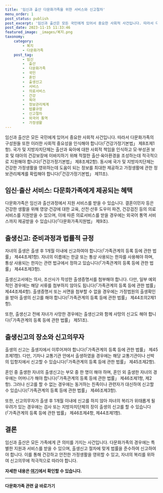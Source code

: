 ```yaml
---
title: '임신과 출산 다문화가족을 위한 서비스와 신고절차'
menu_order: 1
post_status: publish
post_excerpt: '임신과 출산은 모든 국민에게 있어서 중요한 사회적 사건입니다. 따라서 다문화가족의 구성원들 또한 이러한 사회적 중요성을 인식해야 합니다  건강가정기본법  제8조제1항 . 국가 및 지방자치단체는 출산과 육아에 대한 사회적 책임을 인식하고 모 부성권 보호 및 태아의 건강보장에 이바지하기 위해 적절한 출산 육아환경을 조성하는데 적극적으로 지원해야 합니다  건강가정기본법  제8조제2항 . 동시에 국가 및 지방자치단체는 건강한 가정생활을 영위하는데 도움이 되는 정보를 최대한 제공하고 가정생활에 관한 정보관리체계를 확립해야 합니다  건강가정기본법  제11조 .'
post_date: 2023-11-15 11:33:46
featured_image: _images/복지.png
taxonomy:
    category:
        - 복지
        - 다문화가족
    post_tag:
        - 임신
        -  출산
        -  다문화가족
        -  국민
        -  혼인
        -  출생신고
        -  서비스
        -  의료서비스
        -  건강
        -  육아
        -  정보관리체계
        -  법률규정
        -  신고절차
        -  외국어 통역
        -  가정생활
---
```



임신과 출산은 모든 국민에게 있어서 중요한 사회적 사건입니다. 따라서 다문화가족의 구성원들 또한 이러한 사회적 중요성을 인식해야 합니다(「건강가정기본법」 제8조제1항). 국가 및 지방자치단체는 출산과 육아에 대한 사회적 책임을 인식하고 모·부성권 보호 및 태아의 건강보장에 이바지하기 위해 적절한 출산·육아환경을 조성하는데 적극적으로 지원해야 합니다(「건강가정기본법」 제8조제2항). 동시에 국가 및 지방자치단체는 건강한 가정생활을 영위하는데 도움이 되는 정보를 최대한 제공하고 가정생활에 관한 정보관리체계를 확립해야 합니다(「건강가정기본법」 제11조).

## 임신·출산 서비스: 다문화가족에게 제공되는 혜택

다문화가족은 임신과 출산과정에서 지원 서비스를 받을 수 있습니다. 결혼이민자 등은 건강한 생활을 위해 영양·건강에 대한 교육, 산전·산후 도우미 파견, 건강검진 등의 의료서비스를 지원받을 수 있으며, 이에 따른 의료서비스를 받을 경우에는 외국어 통역 서비스까지 제공받을 수 있습니다(「다문화가족지원법」 제9조).

## 출생신고: 준비과정과 법률적 규정

자녀의 출생은 출생 후 1개월 이내에 신고하여야 합니다(「가족관계의 등록 등에 관한 법률」 제44조제1항). 자녀의 이름에는 한글 또는 통상 사용되는 한자를 사용해야 하며, 통상 사용되는 한자는 관련 법규에서 정하고 있습니다(「가족관계의 등록 등에 관한 법률」 제44조제3항).

출생신고서에는 의사, 조산사가 작성한 출생증명서를 첨부해야 합니다. 다만, 일부 예외적인 경우에는 해당 서류를 첨부하지 않아도 됩니다(「가족관계의 등록 등에 관한 법률」 제44조제4항). 출생증명서 또는 서면을 첨부할 수 없을 경우에는 가정법원의 출생확인을 받아 출생의 신고를 해야 합니다(「가족관계의 등록 등에 관한 법률」 제44조의2제1항).

또한, 출생신고 전에 자녀가 사망한 경우에는 출생신고와 함께 사망의 신고도 해야 합니다(「가족관계의 등록 등에 관한 법률」 제51조).

## 출생신고의 장소와 신고의무자

출생의 신고는 출생지에서 이루어져야 합니다(「가족관계의 등록 등에 관한 법률」 제45조제1항). 다만, 기차나 교통기관 안에서 출생하였을 경우에는 해당 교통기관이나 선박의 입항지에서 신고할 수 있습니다(「가족관계의 등록 등에 관한 법률」 제45조제2항).

혼인 중 출생한 자녀의 출생신고는 부모 중 한 명이 해야 하며, 혼인 외 출생한 자녀의 경우에는 어머니가 해야 합니다(「가족관계의 등록 등에 관한 법률」 제46조제1항, 제2항). 그러나 신고를 할 수 없는 경우에는 동거하는 친족이나 관련자가 대신하여 신고할 수 있습니다(「가족관계의 등록 등에 관한 법률」 제46조제3항).

또한, 신고의무자가 출생 후 1개월 이내에 신고를 하지 않아 자녀의 복리가 위태롭게 될 우려가 있는 경우에는 검사 또는 지방자치단체의 장이 출생의 신고를 할 수 있습니다(「가족관계의 등록 등에 관한 법률」 제46조제4항, 제44조제1항).

## 결론

임신과 출산은 모든 가족에게 큰 의미를 가지는 사건입니다. 다문화가족의 경우에는 특별한 지원과 서비스를 받을 수 있으며, 출생신고 절차에 맞게 법률을 준수하여 신고하여야 합니다. 이를 통해 건강하고 안전한 가정생활을 영위할 수 있고, 자녀의 복리를 위하여 신고의무에 적극적으로 따라야 합니다.

**자세한 내용은 [여기](https://uknowlaw.com/)에서 확인할 수 있습니다.**


<!-- wp:separator -->
<hr class="wp-block-separator has-alpha-channel-opacity"/>
<!-- /wp:separator -->

<!-- wp:group {"backgroundColor":"base","layout":{"type":"constrained"}} -->
<div class="wp-block-group has-base-background-color has-background"><!-- wp:paragraph {"align":"center","fontSize":"medium"} -->
<p class="has-text-align-center has-large-font-size"><strong>다문화가족 관련 글 바로가기</strong></p>
<!-- /wp:paragraph -->


<!-- wp:latest-posts
{"categories":[{"id":22666,"count":19,"description":"","link":"https://uknowlaw.com/category/%eb%8b%a4%eb%ac%b8%ed%99%94%ea%b0%80%ec%a1%b1/","name":"다문화가족","slug":"다문화가족","taxonomy":"category","parent":0,"meta":[],"_links":{"self":[{"href":"https://uknowlaw.com/wp-json/wp/v2/categories/22666"}],"collection":[{"href":"https://uknowlaw.com/wp-json/wp/v2/categories"}],"about":[{"href":"https://uknowlaw.com/wp-json/wp/v2/taxonomies/category"}],"wp:post_type":[{"href":"https://uknowlaw.com/wp-json/wp/v2/posts?categories=22666"}],"curies":[{"name":"wp","href":"https://api.w.org/{rel}","templated":true}]}}],"postsToShow":100,"excerptLength":28,"postLayout":"grid","columns":2,"featuredImageAlign":"left","featuredImageSizeSlug":"large","fontSize":"small"} /--></div>
<!-- /wp:group -->